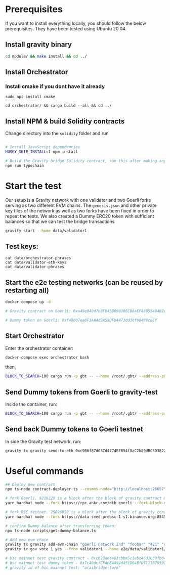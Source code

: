 # Prerequisites

If you want to install everything locally, you should follow the below prerequisites. They have been tested using Ubuntu 20.04.

## Install gravity binary

```bash
cd module/ && make install && cd ../
```

## Install Orchestrator

### Install cmake if you dont have it already

```
sudo apt install cmake
```

```
cd orchestrator/ && cargo build --all && cd ../
```

## Install NPM & build Solidity contracts

   Change directory into the `solidity` folder and run

   ```bash

   # Install JavaScript dependencies
   HUSKY_SKIP_INSTALL=1 npm install

   # Build the Gravity bridge Solidity contract, run this after making any changes
   npm run typechain
   ```

# Start the test

Our setup is a Gravity network with one validator and two Goerli forks serving as two different EVM chains. The `genesis.json` and other private key files of the network as well as two forks have been fixed in order to repeat the tests. We also created a Dummy ERC20 token with sufficient balances so that we can test the bridge transactions

```bash
gravity start --home data/validator1
```

## Test keys:

```
cat data/orchestrator-phrases
cat data/validator-eth-keys
cat data/validator-phrases
```

## Start the e2e testing networks (can be reused by restarting all)

```bash
docker-compose up -d

# Gravity contract on Goerli: 0xa49e040d7b8F045B090306C88aEF48955404B2e8; Gravity id: defaultgravityid

# Dummy token on Goerli: 0xf48007ea0F3AA4d2A59DFb4473dd30f90488c8Ef
```

## Start Orchestrator

Enter the orchestrator container:

```bash
docker-compose exec orchestrator bash
```

then,

```bash
BLOCK_TO_SEARCH=100 cargo run -p gbt -- --home /root/.gbt/ --address-prefix oraib orchestrator --cosmos-grpc http://gravity:9090 --ethereum-rpc http://first_fork:8545 --fees 0uoraib --gravity-contract-address 0xa49e040d7b8F045B090306C88aEF48955404B2e8
```

## Send Dummy tokens from Goerli to gravity-test

Inside the container, run:

```bash
BLOCK_TO_SEARCH=100 cargo run -p gbt -- --home /root/.gbt/ --address-prefix oraib client eth-to-cosmos --amount 0.00000000000000001 --token-contract-address 0xf48007ea0F3AA4d2A59DFb4473dd30f90488c8Ef --ethereum-rpc http://first_fork:8545 --destination "channel-0/orai1kvx7v59g9e8zvs7e8jm2a8w4mtp9ys2s9adp2k" --ethereum-key 0xbbfb76c92cd13796899f63dc6ead6d2420e8d0bc502d42bd5773c2d4b8897f08 --gravity-contract-address 0xa49e040d7b8F045B090306C88aEF48955404B2e8
```

## Send back Dummy tokens to Goerli testnet

In side the Gravity test network, run:

```bash
gravity tx gravity send-to-eth 0xc9B6f87d637d4774EEB54f8aC2b89dBC3D38226b 1foobar0xf48007ea0F3AA4d2A59DFb4473dd30f90488c8Ef 1foobar0xf48007ea0F3AA4d2A59DFb4473dd30f90488c8Ef 1foobar0xf48007ea0F3AA4d2A59DFb4473dd30f90488c8Ef foobar --home upgrade-tests/data/validator1 -y --from validator1 --keyring-backend test --chain-id gravity-test
```

# Useful commands

```bash
## Deploy new contract
npx ts-node contract-deployer.ts --cosmos-node="http://localhost:26657" --eth-node=http://localhost:8545 --eth-privkey=0xbbfb76c92cd13796899f63dc6ead6d2420e8d0bc502d42bd5773c2d4b8897f08 --contract=artifacts/contracts/Gravity.sol/Gravity.json --evm-prefix="foobar"

# fork Goerli. 8218229 is a block after the block of gravity contract & dummy token deployment. By doing this, we can re-play the network
yarn hardhat node --fork https://rpc.ankr.com/eth_goerli --fork-block-number 8218229 --port 8545

# fork BSC testnet. 25896858 is a block after the block of gravity contract & dummy token deployment. By doing this, we can re-play the network
yarn hardhat node --fork https://data-seed-prebsc-1-s1.binance.org:8545 --fork-block-number 25896858 --port 7545

# confirm Dummy balance after transferring token:
npx ts-node scripts/get-dummy-balance.ts

# Add new evm chain
gravity tx gravity add-evm-chain "goerli network 2nd" "foobar" "421" "defaultgravityid" "add goerli network 2nd" 100000000uoraib "foobar" --from validator1 --home e2e/data/validator1/ -y --keyring-backend test --chain-id gravity-test -b block --gas 2000000
gravity tx gov vote 1 yes --from validator1 --home e2e/data/validator1/ -y --keyring-backend test --chain-id gravity-test -b block

# bsc mainnet test gravity contract - 0xc020aece63cbba5c1ebc46d1b39fb047977b0539
# bsc mainnet test dummy token - 0x7c40dcfCFAbEA494d451D04BfD7111B7959712E1
# gravity id of bsc mainnet test: "oraibridge-fork"
```

<!-- oraid tx ibc-transfer transfer transfer channel-0 oraib1kvx7v59g9e8zvs7e8jm2a8w4mtp9ys2sjufdm4 1orai --from validator -y

oraid tx ibc-transfer transfer transfer channel-0 oraib1kvx7v59g9e8zvs7e8jm2a8w4mtp9ys2sjufdm4 1ibc/C720B50B80E3DEB56C76A3DB053DF269597B4B80B56D562BA914B6BF8D0DF982 --from validator --chain-id orai-test -y --keyring-backend test -b block --memo "goerli-testnet0xc9B6f87d637d4774EEB54f8aC2b89dBC3D38226b"
 -->